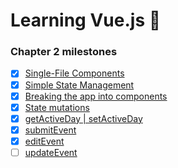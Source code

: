 # Learning Vue.js :tada:

### Chapter 2 milestones

- [x] [Single-File Components](src/app/MyComponent.vue)
- [x] [Simple State Management](src/app/store.js)
- [x] [Breaking the app into components](src/app/App.vue)
- [x] [State mutations](src/app/App.vue)
- [x] [getActiveDay | setActiveDay](../../tree/chapter-2/src/app/store.js#L9-#L21)
- [x] [submitEvent](../../tree/chapter-2/src/app/store.js#L22-#L25)
- [x] [editEvent](../../tree/chapter-2/src/app/store.js#L26-#L44)
- [ ] [updateEvent](../../tree/chapter-2/src/app/store.js#L42-#L57)